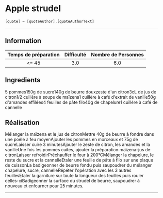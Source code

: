 # Apple strudel

`[quote] ~ [quoteAuthor],[quoteAuthorText]`

---

## Information

| Temps de préparation  | Difficulté    | Nombre de Personnes |
|:---------------------:|:-------------:|:-------------------:|
| <= 45            | 3.0  | 6.0        |

## Ingredients

5 pommes150g de sucre140g de beurre douxzeste d'un citron3cL de jus de citron1/2 cuillère à soupe de maïzena1 cuillère à café d'extrait de vanille50g d'amandes effilées4 feuilles de pâte filo40g de chapelure1 cuillère à café de cannelle

## Réalisation

Mélanger la maïzena et le jus de citronMettre 40g de beurre à fondre dans une poêle à feu moyenAjouter les pommes en morceaux et 75g de sucreLaisser cuire 3 minutesAjouter le zeste de citron, les amandes et la vanilleUne fois les pommes cuites, ajouter la préparation maïzena-jus de citronLaisser refroidirPréchauffer le four à 200°CMélanger la chapelure, le reste du sucre et la cannelleEtaler une feuille de pâte à filo sur une plaque de cuissonLa badigeonner de beurre fondu puis saupoudrer du mélanger chapelure, sucre, cannelleRépéter l'opération avec les 3 autres feuillesEtaler la garniture sur toute la longueur des feuilles puis rouler celles-ciBadigeonner la surface du strudel de beurre, saupoudrer à nouveau et enfourner pour 25 minutes.

---



